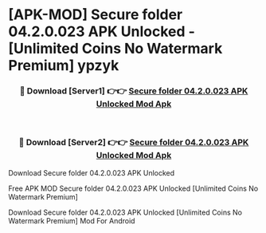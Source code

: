 # [APK-MOD] Secure folder 04.2.0.023 APK Unlocked - [Unlimited Coins No Watermark Premium] ypzyk



<div align="center">
<h3>🔴 Download [Server1] 👉👉 <a href="https://momento.my/?title=Secure_folder_04.2.0.023_APK_Unlocked">Secure folder 04.2.0.023 APK Unlocked Mod Apk</a></h3><br>

<h3>🔴 Download [Server2] 👉👉 <a href="https://momento.my/?title=Secure_folder_04.2.0.023_APK_Unlocked">Secure folder 04.2.0.023 APK Unlocked Mod Apk</a></h3>
</div>



Download Secure folder 04.2.0.023 APK Unlocked 

Free APK MOD Secure folder 04.2.0.023 APK Unlocked [Unlimited Coins No Watermark Premium]

Download Secure folder 04.2.0.023 APK Unlocked [Unlimited Coins No Watermark Premium] Mod For Android
